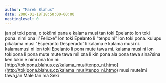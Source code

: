 ```yaml
---
author: "Marek Blahus"
date: 2006-01-18T18:50:00+00:00
nestinglevel: 0
---
```

jan pi toki pona, o toki!mi pana e kalama musi tan toki Epelanto lon toki pona. nimi ona li"Felicxe" lon toki Epelanto li "tenpo ni" lon toki pona. kulupu pikalama musi "Esperanto Desperado" li kalama e kalama musi ni. kalamamusi ni lon toki Epelanto li pona mute tawa mi. kalama musi ni lon tokipona li pona mute mute tawa mi! ona li kin pona ala pona tawa sina?sina ken lukin e nimi ona lon ni:[http://tokipona.blahus.cz/kalama_musi/tenpo_ni.htmo](http://tokipona.blahus.cz/kalama_musi/tenpo_ni.htmo) musi mute!mi tawa,jan Male tan ma Seki